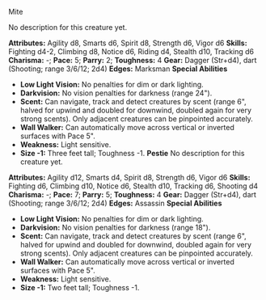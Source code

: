 Mite

No description for this creature yet.

**Attributes:** Agility d8, Smarts d6, Spirit d8, Strength d6, Vigor d6
**Skills:** Fighting d4-2, Climbing d8, Notice d6, Riding d4, Stealth
d10, Tracking d6
**Charisma:** -; **Pace:** 5; **Parry:** 2; **Toughness:** 4
**Gear:** Dagger (Str+d4), dart (Shooting; range 3/6/12; 2d4)
**Edges:** Marksman
**Special Abilities**
- **Low Light Vision:** No penalties for dim or dark lighting.
- **Darkvision:** No vision penalties for darkness (range 24").
- **Scent:** Can navigate, track and detect creatures by scent (range
6", halved for upwind and doubled for downwind, doubled again for very
strong scents). Only adjacent creatures can be pinpointed accurately.
- **Wall Walker:** Can automatically move across vertical or inverted
surfaces with Pace 5".
- **Weakness:** Light sensitive.
- **Size -1:** Three feet tall; Toughness -1.
**Pestie**
No description for this creature yet.

**Attributes:** Agility d12, Smarts d4, Spirit d8, Strength d6, Vigor
d6
**Skills:** Fighting d6, Climbing d10, Notice d6, Stealth d10, Tracking
d6, Shooting d4
**Charisma:** -; **Pace:** 7; **Parry:** 5; **Toughness:** 4
**Gear:** Dagger (Str+d4), dart (Shooting; range 3/6/12; 2d4)
**Edges:** Assassin
**Special Abilities**
- **Low Light Vision:** No penalties for dim or dark lighting.
- **Darkvision:** No vision penalties for darkness (range 18").
- **Scent:** Can navigate, track and detect creatures by scent (range
6", halved for upwind and doubled for downwind, doubled again for very
strong scents). Only adjacent creatures can be pinpointed accurately.
- **Wall Walker:** Can automatically move across vertical or inverted
surfaces with Pace 5".
- **Weakness:** Light sensitive.
- **Size -1:** Two feet tall; Toughness -1.

